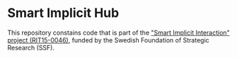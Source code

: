 # Smart Implicit Hub

This repository constains code that is part of the ["Smart Implicit Interaction" project (RIT15-0046)](https://strategiska.se/en/research/ongoing-research/smart-systems-2015/project/7428/), funded by the Swedish Foundation of Strategic Research (SSF).